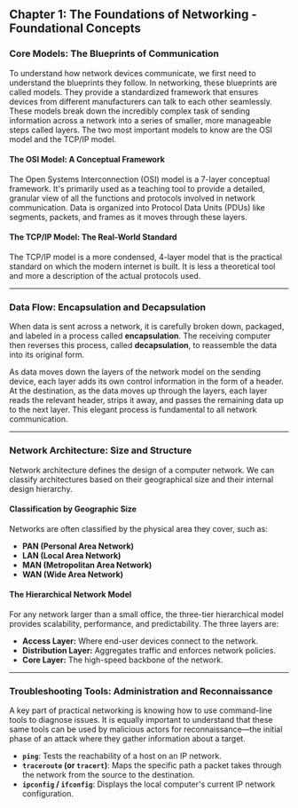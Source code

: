 ## Chapter 1: The Foundations of Networking - Foundational Concepts

### Core Models: The Blueprints of Communication

To understand how network devices communicate, we first need to understand the blueprints they follow. In networking, these blueprints are called models. They provide a standardized framework that ensures devices from different manufacturers can talk to each other seamlessly. These models break down the incredibly complex task of sending information across a network into a series of smaller, more manageable steps called layers. The two most important models to know are the OSI model and the TCP/IP model.



#### The OSI Model: A Conceptual Framework

The Open Systems Interconnection (OSI) model is a 7-layer conceptual framework. It's primarily used as a teaching tool to provide a detailed, granular view of all the functions and protocols involved in network communication. Data is organized into Protocol Data Units (PDUs) like segments, packets, and frames as it moves through these layers.

#### The TCP/IP Model: The Real-World Standard

The TCP/IP model is a more condensed, 4-layer model that is the practical standard on which the modern internet is built. It is less a theoretical tool and more a description of the actual protocols used.

---

### Data Flow: Encapsulation and Decapsulation

When data is sent across a network, it is carefully broken down, packaged, and labeled in a process called **encapsulation**. The receiving computer then reverses this process, called **decapsulation**, to reassemble the data into its original form.



As data moves down the layers of the network model on the sending device, each layer adds its own control information in the form of a header. At the destination, as the data moves up through the layers, each layer reads the relevant header, strips it away, and passes the remaining data up to the next layer. This elegant process is fundamental to all network communication.

---

### Network Architecture: Size and Structure

Network architecture defines the design of a computer network. We can classify architectures based on their geographical size and their internal design hierarchy.

#### Classification by Geographic Size

Networks are often classified by the physical area they cover, such as:
* **PAN (Personal Area Network)**
* **LAN (Local Area Network)**
* **MAN (Metropolitan Area Network)**
* **WAN (Wide Area Network)**

#### The Hierarchical Network Model

For any network larger than a small office, the three-tier hierarchical model provides scalability, performance, and predictability. The three layers are:
* **Access Layer:** Where end-user devices connect to the network.
* **Distribution Layer:** Aggregates traffic and enforces network policies.
* **Core Layer:** The high-speed backbone of the network.

---

### Troubleshooting Tools: Administration and Reconnaissance

A key part of practical networking is knowing how to use command-line tools to diagnose issues. It is equally important to understand that these same tools can be used by malicious actors for reconnaissance—the initial phase of an attack where they gather information about a target.

* **`ping`**: Tests the reachability of a host on an IP network.
* **`traceroute` (or `tracert`)**: Maps the specific path a packet takes through the network from the source to the destination.
* **`ipconfig` / `ifconfig`**: Displays the local computer's current IP network configuration.
